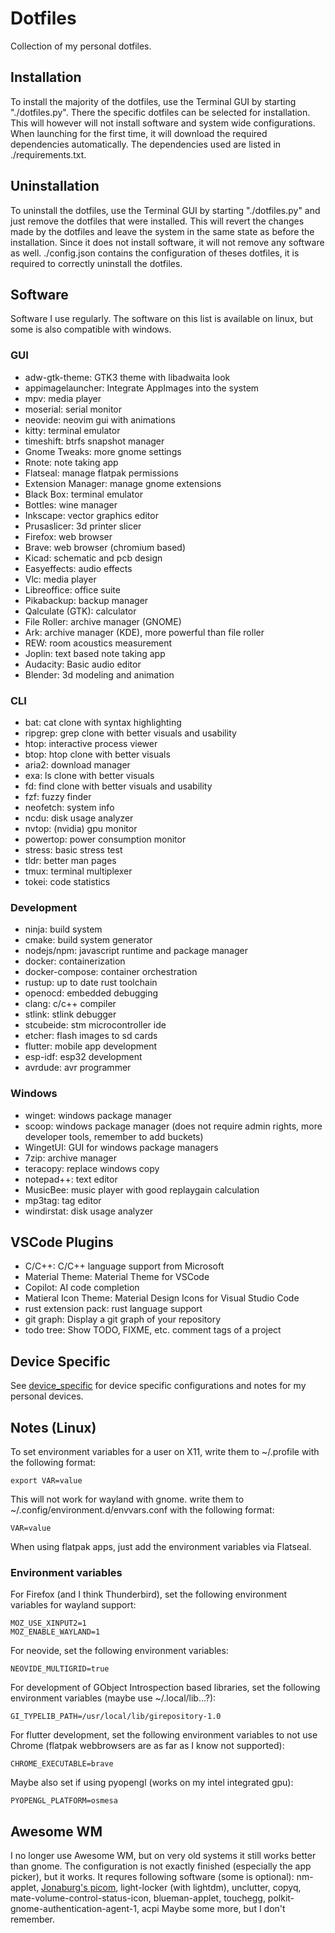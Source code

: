 # Dotfiles

Collection of my personal dotfiles.

## Installation

To install the majority of the dotfiles, use the Terminal GUI by starting "./dotfiles.py". There the
specific dotfiles can be selected for installation. This will however will not install software and
system wide configurations. When launching for the first time, it will download the required
dependencies automatically. The dependencies used are listed in ./requirements.txt.

## Uninstallation

To uninstall the dotfiles, use the Terminal GUI by starting "./dotfiles.py" and just remove the
dotfiles that were installed. This will revert the changes made by the dotfiles and leave the system
in the same state as before the installation. Since it does not install software, it will not remove
any software as well. ./config.json contains the configuration of theses dotfiles, it is required to
correctly uninstall the dotfiles.

## Software

Software I use regularly. The software on this list is available on linux, but some is also compatible with windows.

### GUI

- adw-gtk-theme: GTK3 theme with libadwaita look
- appimagelauncher: Integrate AppImages into the system
- mpv: media player
- moserial: serial monitor
- neovide: neovim gui with animations
- kitty: terminal emulator
- timeshift: btrfs snapshot manager
- Gnome Tweaks: more gnome settings
- Rnote: note taking app
- Flatseal: manage flatpak permissions
- Extension Manager: manage gnome extensions
- Black Box: terminal emulator
- Bottles: wine manager
- Inkscape: vector graphics editor
- Prusaslicer: 3d printer slicer
- Firefox: web browser
- Brave: web browser (chromium based)
- Kicad: schematic and pcb design
- Easyeffects: audio effects
- Vlc: media player
- Libreoffice: office suite
- Pikabackup: backup manager
- Qalculate (GTK): calculator
- File Roller: archive manager (GNOME)
- Ark: archive manager (KDE), more powerful than file roller
- REW: room acoustics measurement
- Joplin: text based note taking app
- Audacity: Basic audio editor
- Blender: 3d modeling and animation

### CLI

- bat: cat clone with syntax highlighting
- ripgrep: grep clone with better visuals and usability
- htop: interactive process viewer
- btop: htop clone with better visuals
- aria2: download manager
- exa: ls clone with better visuals
- fd: find clone with better visuals and usability
- fzf: fuzzy finder
- neofetch: system info
- ncdu: disk usage analyzer
- nvtop: (nvidia) gpu monitor
- powertop: power consumption monitor
- stress: basic stress test
- tldr: better man pages
- tmux: terminal multiplexer
- tokei: code statistics

### Development

- ninja: build system
- cmake: build system generator
- nodejs/npm: javascript runtime and package manager
- docker: containerization
- docker-compose: container orchestration
- rustup: up to date rust toolchain
- openocd: embedded debugging
- clang: c/c++ compiler
- stlink: stlink debugger
- stcubeide: stm microcontroller ide
- etcher: flash images to sd cards
- flutter: mobile app development
- esp-idf: esp32 development
- avrdude: avr programmer

### Windows

- winget: windows package manager
- scoop: windows package manager (does not require admin rights, more developer tools, remember to add buckets)
- WingetUI: GUI for windows package managers
- 7zip: archive manager
- teracopy: replace windows copy
- notepad++: text editor
- MusicBee: music player with good replaygain calculation
- mp3tag: tag editor
- windirstat: disk usage analyzer

## VSCode Plugins

- C/C++: C/C++ language support from Microsoft
- Material Theme: Material Theme for VSCode
- Copilot: AI code completion
- Matieral Icon Theme: Material Design Icons for Visual Studio Code
- rust extension pack: rust language support
- git graph: Display a git graph of your repository
- todo tree: Show TODO, FIXME, etc. comment tags of a project

## Device Specific

See [device_specific](/device_specific/README.md) for device specific configurations and notes for my personal devices.

## Notes (Linux)

To set environment variables for a user on X11, write them to ~/.profile with the following format:
```
export VAR=value
```
This will not work for wayland with gnome.
write them to ~/.config/environment.d/envvars.conf with the following format:
```
VAR=value
```
When using flatpak apps, just add the environment variables via Flatseal.

### Environment variables

For Firefox (and I think Thunderbird), set the following environment variables for wayland support:
```
MOZ_USE_XINPUT2=1
MOZ_ENABLE_WAYLAND=1
```

For neovide, set the following environment variables:
```
NEOVIDE_MULTIGRID=true
```

For development of GObject Introspection based libraries, set the following environment variables
(maybe use ~/.local/lib...?):
```
GI_TYPELIB_PATH=/usr/local/lib/girepository-1.0
```

For flutter development, set the following environment variables to not use Chrome (flatpak webbrowsers are as far as I know not supported):
```
CHROME_EXECUTABLE=brave
```

Maybe also set if using pyopengl (works on my intel integrated gpu):
```
PYOPENGL_PLATFORM=osmesa
```

## Awesome WM

I no longer use Awesome WM, but on very old systems it still works better than gnome. The configuration is not exactly
finished (especially the app picker), but it works.
It requres following software (some is optional): nm-applet, [Jonaburg's picom](https://github.com/jonaburg/picom), light-locker (with lightdm), unclutter, copyq, mate-volume-control-status-icon, blueman-applet, touchegg, polkit-gnome-authentication-agent-1, acpi
Maybe some more, but I don't remember.
